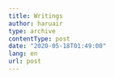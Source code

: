 ```yaml
---
title: Writings
author: haruair
type: archive
contentType: post
date: "2020-05-18T01:49:00"
lang: en
url: post
---
```

